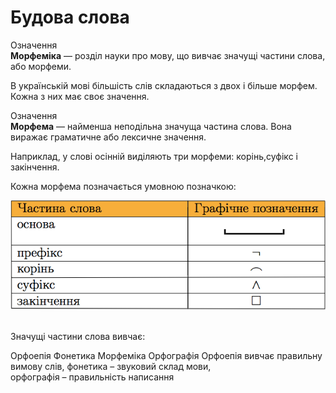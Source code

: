 # Будова слова


<div class="space">
<div class="eoz-wrap">
<span class="eoz">Означення</span>
<div class="eoz-text">
<b>Морфеміка</b> — роздiл науки про мову, що вивчає значущi частини слова, або морфеми.
</div>
</div>
</div>


В українськiй мовi бiльшiсть слiв складаються з двох i бiльше морфем. Кожна з них має своє значення.


<div class="space">
<div class="eoz-wrap">
<span class="eoz">Означення</span>
<div class="eoz-text">
<b>Морфема</b> — найменша неподiльна значуща частина слова. Вона виражає граматичне або лексичне значення.
</div>
</div>
</div>


Наприклад, у словi осiннiй видiляють три морфеми: корiнь,суфiкс i закiнчення.


Кожна морфема позначається умовною позначкою:



<div class="center">
<img src="../pics/4/chast.png" width="600px" class="center"/>
</div>


<br>
<quiz correctLabel="correct" incorrectLabel="incorrect" checkLabel="check">
    <question text="">
        <p>Значущі частини слова вивчає:</p>
        <answer>Орфоепія</answer>
        <answer>Фонетика</answer>
        <answer correct>Морфеміка</answer>
        <answer>Орфографія</answer>
        <explanation>
        Орфоепія вивчає правильну вимову слів, фонетика – звуковий склад мови,<br> орфографія – правильність написання
        </explanation>
    </question>
</quiz>

